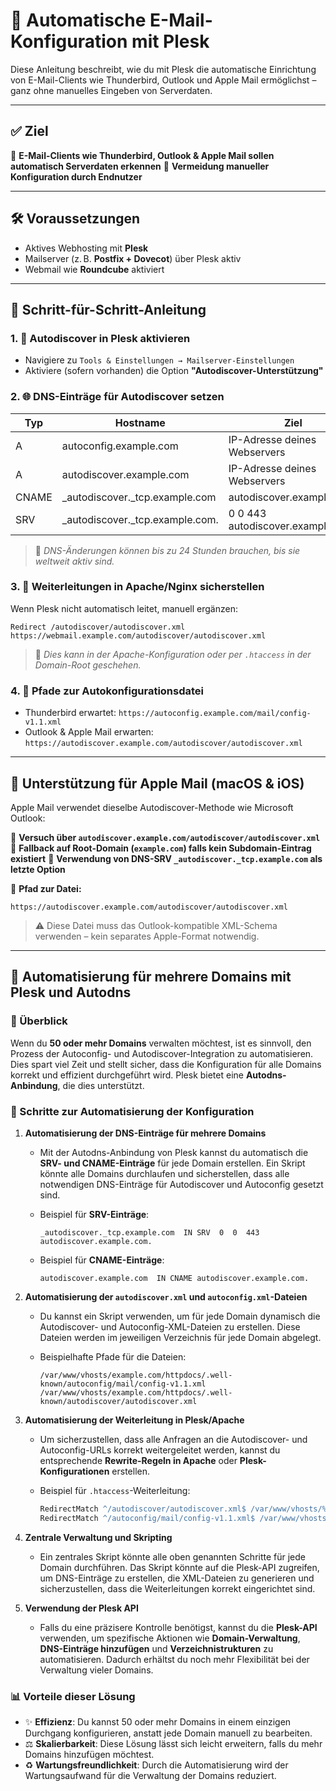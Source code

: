# 📧 Automatische E-Mail-Konfiguration mit Plesk

Diese Anleitung beschreibt, wie du mit Plesk die automatische Einrichtung von E-Mail-Clients wie Thunderbird, Outlook und Apple Mail ermöglichst – ganz ohne manuelles Eingeben von Serverdaten.

---

## ✅ Ziel

🔹 **E-Mail-Clients wie Thunderbird, Outlook & Apple Mail sollen automatisch Serverdaten erkennen**
🔹 **Vermeidung manueller Konfiguration durch Endnutzer**

---

## 🛠 Voraussetzungen

* Aktives Webhosting mit **Plesk**
* Mailserver (z. B. **Postfix + Dovecot**) über Plesk aktiv
* Webmail wie **Roundcube** aktiviert

---

## 📌 Schritt-für-Schritt-Anleitung

### 1. 🔧 Autodiscover in Plesk aktivieren

* Navigiere zu `Tools & Einstellungen → Mailserver-Einstellungen`
* Aktiviere (sofern vorhanden) die Option **"Autodiscover-Unterstützung"**

### 2. 🌐 DNS-Einträge für Autodiscover setzen

| Typ   | Hostname                          | Ziel                              |
| ----- | --------------------------------- | --------------------------------- |
| A     | autoconfig.example.com            | IP-Adresse deines Webservers      |
| A     | autodiscover.example.com          | IP-Adresse deines Webservers      |
| CNAME | \_autodiscover.\_tcp.example.com  | autodiscover.example.com.         |
| SRV   | \_autodiscover.\_tcp.example.com. | 0 0 443 autodiscover.example.com. |

> 🔁 *DNS-Änderungen können bis zu 24 Stunden brauchen, bis sie weltweit aktiv sind.*

### 3. 🔁 Weiterleitungen in Apache/Nginx sicherstellen

Wenn Plesk nicht automatisch leitet, manuell ergänzen:

```apacheconf
Redirect /autodiscover/autodiscover.xml https://webmail.example.com/autodiscover/autodiscover.xml
```

> 🧠 *Dies kann in der Apache-Konfiguration oder per `.htaccess` in der Domain-Root geschehen.*

### 4. 📄 Pfade zur Autokonfigurationsdatei

* Thunderbird erwartet: `https://autoconfig.example.com/mail/config-v1.1.xml`
* Outlook & Apple Mail erwarten: `https://autodiscover.example.com/autodiscover/autodiscover.xml`

---

## 🍏 Unterstützung für Apple Mail (macOS & iOS)

Apple Mail verwendet dieselbe Autodiscover-Methode wie Microsoft Outlook:

🔸 **Versuch über `autodiscover.example.com/autodiscover/autodiscover.xml`**
🔸 **Fallback auf Root-Domain (`example.com`) falls kein Subdomain-Eintrag existiert**
🔸 **Verwendung von DNS-SRV `_autodiscover._tcp.example.com` als letzte Option**

📁 **Pfad zur Datei:**

```
https://autodiscover.example.com/autodiscover/autodiscover.xml
```

> ⚠️ Diese Datei muss das Outlook-kompatible XML-Schema verwenden – kein separates Apple-Format notwendig.

---

## 🔪 Automatisierung für mehrere Domains mit Plesk und Autodns

### 📆 Überblick

Wenn du **50 oder mehr Domains** verwalten möchtest, ist es sinnvoll, den Prozess der Autoconfig- und Autodiscover-Integration zu automatisieren. Dies spart viel Zeit und stellt sicher, dass die Konfiguration für alle Domains korrekt und effizient durchgeführt wird. Plesk bietet eine **Autodns-Anbindung**, die dies unterstützt.

### 🔄 Schritte zur Automatisierung der Konfiguration

1. **Automatisierung der DNS-Einträge für mehrere Domains**

   * Mit der Autodns-Anbindung von Plesk kannst du automatisch die **SRV- und CNAME-Einträge** für jede Domain erstellen. Ein Skript könnte alle Domains durchlaufen und sicherstellen, dass alle notwendigen DNS-Einträge für Autodiscover und Autoconfig gesetzt sind.
   * Beispiel für **SRV-Einträge**:

     ```
     _autodiscover._tcp.example.com  IN SRV  0  0  443 autodiscover.example.com.
     ```
   * Beispiel für **CNAME-Einträge**:

     ```
     autodiscover.example.com  IN CNAME autodiscover.example.com.
     ```

2. **Automatisierung der `autodiscover.xml` und `autoconfig.xml`-Dateien**

   * Du kannst ein Skript verwenden, um für jede Domain dynamisch die Autodiscover- und Autoconfig-XML-Dateien zu erstellen. Diese Dateien werden im jeweiligen Verzeichnis für jede Domain abgelegt.
   * Beispielhafte Pfade für die Dateien:

     ```
     /var/www/vhosts/example.com/httpdocs/.well-known/autoconfig/mail/config-v1.1.xml
     /var/www/vhosts/example.com/httpdocs/.well-known/autodiscover/autodiscover.xml
     ```

3. **Automatisierung der Weiterleitung in Plesk/Apache**

   * Um sicherzustellen, dass alle Anfragen an die Autodiscover- und Autoconfig-URLs korrekt weitergeleitet werden, kannst du entsprechende **Rewrite-Regeln in Apache** oder **Plesk-Konfigurationen** erstellen.
   * Beispiel für `.htaccess`-Weiterleitung:

     ```apache
     RedirectMatch ^/autodiscover/autodiscover.xml$ /var/www/vhosts/%1/httpdocs/.well-known/autodiscover/autodiscover.xml
     RedirectMatch ^/autoconfig/mail/config-v1.1.xml$ /var/www/vhosts/%1/httpdocs/.well-known/autoconfig/mail/config-v1.1.xml
     ```

4. **Zentrale Verwaltung und Skripting**

   * Ein zentrales Skript könnte alle oben genannten Schritte für jede Domain durchführen. Das Skript könnte auf die Plesk-API zugreifen, um DNS-Einträge zu erstellen, die XML-Dateien zu generieren und sicherzustellen, dass die Weiterleitungen korrekt eingerichtet sind.

5. **Verwendung der Plesk API**

   * Falls du eine präzisere Kontrolle benötigst, kannst du die **Plesk-API** verwenden, um spezifische Aktionen wie **Domain-Verwaltung**, **DNS-Einträge hinzufügen** und **Verzeichnistrukturen** zu automatisieren. Dadurch erhältst du noch mehr Flexibilität bei der Verwaltung vieler Domains.

### 📊 Vorteile dieser Lösung

* ✨ **Effizienz**: Du kannst 50 oder mehr Domains in einem einzigen Durchgang konfigurieren, anstatt jede Domain manuell zu bearbeiten.
* ⚖️ **Skalierbarkeit**: Diese Lösung lässt sich leicht erweitern, falls du mehr Domains hinzufügen möchtest.
* ♻️ **Wartungsfreundlichkeit**: Durch die Automatisierung wird der Wartungsaufwand für die Verwaltung der Domains reduziert.
